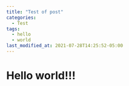 ```yaml
---
title: "Test of post"
categories:
  - Test
tags:
  - hello
  - world
last_modified_at: 2021-07-28T14:25:52-05:00
---
```



# Hello world!!!